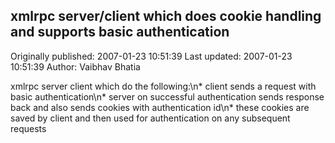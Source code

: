 ## xmlrpc server/client which does cookie handling and supports basic authentication 
Originally published: 2007-01-23 10:51:39 
Last updated: 2007-01-23 10:51:39 
Author: Vaibhav Bhatia 
 
xmlrpc server client which do the following:\n* client sends a request with basic authentication\n* server on successful authentication sends response back and also sends cookies with authentication id\n* these cookies are saved by client and then used for authentication on any subsequent requests